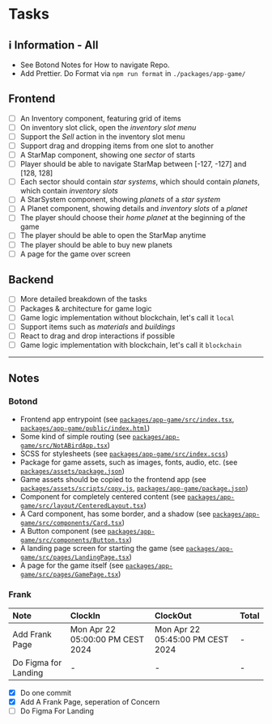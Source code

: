 # Tasks

## ℹ️ Information - All

- See Botond Notes for How to navigate Repo.
- Add Prettier. Do Format via `npm run format` in `./packages/app-game/`

## Frontend

- [ ] An Inventory component, featuring grid of items
- [ ] On inventory slot click, open the _inventory slot menu_
- [ ] Support the _Sell_ action in the inventory slot menu
- [ ] Support drag and dropping items from one slot to another
- [ ] A StarMap component, showing one _sector_ of starts
- [ ] Player should be able to navigate StarMap between [-127, -127] and [128, 128]
- [ ] Each sector should contain _star systems_, which should contain _planets_, which contain _inventory slots_
- [ ] A StarSystem component, showing _planets_ of a _star system_
- [ ] A Planet component, showing details and _inventory slots_ of a _planet_
- [ ] The player should choose their _home planet_ at the beginning of the game
- [ ] The player should be able to open the StarMap anytime
- [ ] The player should be able to buy new planets
- [ ] A page for the game over screen

## Backend

- [ ] More detailed breakdown of the tasks
- [ ] Packages & architecture for game logic
- [ ] Game logic implementation without blockchain, let's call it `local`
- [ ] Support items such as _materials_ and _buildings_
- [ ] React to drag and drop interactions if possible
- [ ] Game logic implementation with blockchain, let's call it `blockchain`

---

## Notes

### Botond

- Frontend app entrypoint (see [`packages/app-game/src/index.tsx`](packages/app-game/src/index.tsx), [`packages/app-game/public/index.html`](packages/app-game/public/index.html))
- Some kind of simple routing (see [`packages/app-game/src/NotABirdApp.tsx`](packages/app-game/src/NotABirdApp.tsx))
- SCSS for stylesheets (see [`packages/app-game/src/index.scss`](packages/app-game/src/index.scss))
- Package for game assets, such as images, fonts, audio, etc. (see [`packages/assets/package.json`](packages/assets/package.json))
- Game assets should be copied to the frontend app (see [`packages/assets/scripts/copy.js`](packages/assets/scripts/copy.js), [`packages/app-game/package.json`](packages/app-game/package.json))
- Component for completely centered content (see [`packages/app-game/src/layout/CenteredLayout.tsx`](packages/app-game/src/layout/CenteredLayout.tsx))
- A Card component, has some border, and a shadow (see [`packages/app-game/src/components/Card.tsx`](packages/app-game/src/components/Card.tsx))
- A Button component (see [`packages/app-game/src/components/Button.tsx`](packages/app-game/src/components/Button.tsx))
- A landing page screen for starting the game (see [`packages/app-game/src/pages/LandingPage.tsx`](packages/app-game/src/pages/LandingPage.tsx))
- A page for the game itself (see [`packages/app-game/src/pages/GamePage.tsx`](packages/app-game/src/pages/GamePage.tsx))

### Frank

| Note                 | ClockIn                          | ClockOut                         | Total |
| :------------------- | :------------------------------- | :------------------------------- | :---- |
| Add Frank Page       | Mon Apr 22 05:00:00 PM CEST 2024 | Mon Apr 22 05:45:00 PM CEST 2024 | -     |
| Do Figma for Landing | -                                | -                                | -     |

- [x] Do one commit
- [x] Add A Frank Page, seperation of Concern
- [ ] Do Figma For Landing
